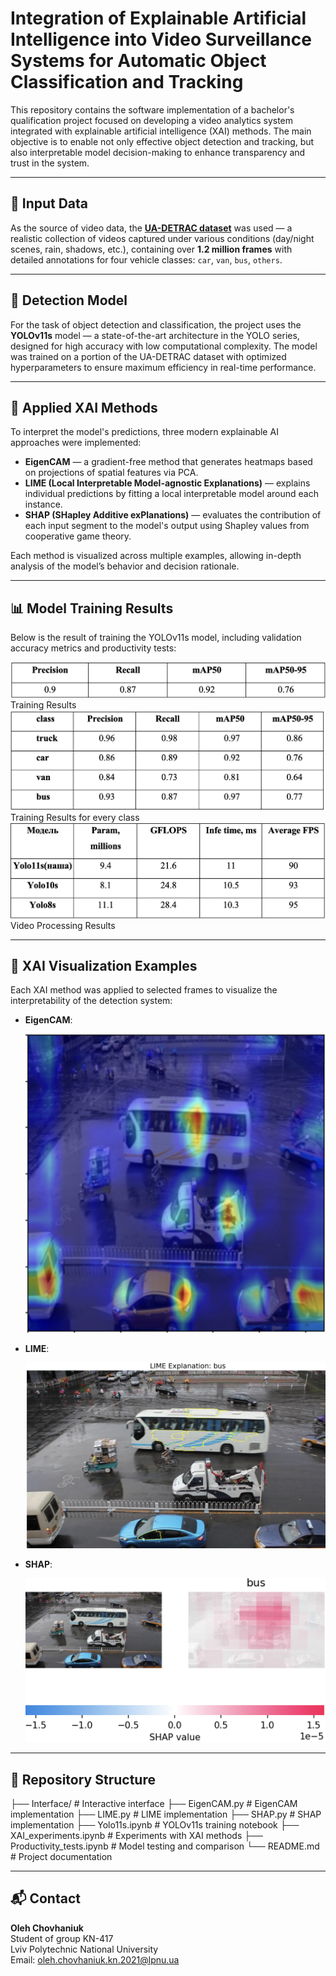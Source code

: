 # Integration of Explainable Artificial Intelligence into Video Surveillance Systems for Automatic Object Classification and Tracking

This repository contains the software implementation of a bachelor's qualification project focused on developing a video analytics system integrated with explainable artificial intelligence (XAI) methods. The main objective is to enable not only effective object detection and tracking, but also interpretable model decision-making to enhance transparency and trust in the system.

---

## 📂 Input Data

As the source of video data, the **[UA-DETRAC dataset](https://www.kaggle.com/datasets/dtrnngc/ua-detrac-dataset)** was used — a realistic collection of videos captured under various conditions (day/night scenes, rain, shadows, etc.), containing over **1.2 million frames** with detailed annotations for four vehicle classes: `car`, `van`, `bus`, `others`.

---

## 🧠 Detection Model

For the task of object detection and classification, the project uses the **YOLOv11s** model — a state-of-the-art architecture in the YOLO series, designed for high accuracy with low computational complexity. The model was trained on a portion of the UA-DETRAC dataset with optimized hyperparameters to ensure maximum efficiency in real-time performance.

---

## 🧾 Applied XAI Methods

To interpret the model's predictions, three modern explainable AI approaches were implemented:

- **EigenCAM** — a gradient-free method that generates heatmaps based on projections of spatial features via PCA.
- **LIME (Local Interpretable Model-agnostic Explanations)** — explains individual predictions by fitting a local interpretable model around each instance.
- **SHAP (SHapley Additive exPlanations)** — evaluates the contribution of each input segment to the model's output using Shapley values from cooperative game theory.

Each method is visualized across multiple examples, allowing in-depth analysis of the model’s behavior and decision rationale.

---

## 📊 Model Training Results

Below is the result of training the YOLOv11s model, including validation accuracy metrics and productivity tests:

![Training Results](results/gen_metrics.png)
Training Results
![Training Results for every class](results/class_metrics.png)
Training Results for every class
![Video Processing Results](results/prod.png)
Video Processing Results

---

## 🧠 XAI Visualization Examples

Each XAI method was applied to selected frames to visualize the interpretability of the detection system:

- **EigenCAM**:
  
  ![EigenCAM Example](results/cam_res.png)

- **LIME**:

  ![LIME Example](results/Lime_res.png)

- **SHAP**:

  ![SHAP Example](results/shap_res.png)

---

## 📌 Repository Structure

├── Interface/ # Interactive interface
├── EigenCAM.py # EigenCAM implementation
├── LIME.py # LIME implementation
├── SHAP.py # SHAP implementation
├── Yolo11s.ipynb # YOLOv11s training notebook
├── XAI_experiments.ipynb # Experiments with XAI methods
├── Productivity_tests.ipynb # Model testing and comparison
└── README.md # Project documentation

---

## 📬 Contact

**Oleh Chovhaniuk**  
Student of group KN-417  
Lviv Polytechnic National University  
Email: oleh.chovhaniuk.kn.2021@lpnu.ua
